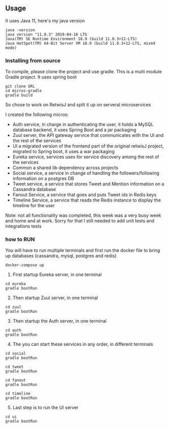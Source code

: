 
## Usage

It uses Java 11, here's my java version

```
java -version
java version "11.0.3" 2019-04-16 LTS
Java(TM) SE Runtime Environment 18.9 (build 11.0.3+12-LTS)
Java HotSpot(TM) 64-Bit Server VM 18.9 (build 11.0.3+12-LTS, mixed mode)
```

### Installing from source

To compile, please clone the project and use gradle. This is a multi module Gradle project. It uses spring boot

```
git clone URL
cd micros-gradle
gradle build
```

So chose to work on RetwisJ and split it up on serveral microservices

I created the following micros:

* Auth service, in charge in authenticating the user, it holds a MySQL database backend, it uses Spring Boot and a jar packaging
* Zuul server, the API gateway service that communicates with the UI and the rest of the services
* UI a migrated version of the frontend part of the original retwisJ project, migrated to Spring boot, it uses a war packaging
* Eureka service, services uses for service discovery among the rest of the services
* Common a shared lib dependency across projects 
* Social service, a service in change of handling the followers/following information on a postgres DB
* Tweet service, a service that stores Tweet and Mention information on a Cassandra database
* Fanout Service, a service that goes and puts Tweet ids in Redis keys
* Timeline Service, a service that reads the Redis instance to display the timeline for the user

Note: not all functionality was completed, this week was a very busy week and home and at work. Sorry for that
I still needed to add unit tests and integrations tests


### how to RUN

You will have to run multiple terminals and first run the docker file to bring up databases (cassandra, mysql, postgres and redis)

`docker-compose up`

1. First startup Eureka server, in one terminal

```
cd eureka 
gradle bootRun

```

2. Then startup Zuul server, in one terminal

```
cd zuul 
gradle bootRun

```

3. Then startup the Auth server, in one terminal

```
cd auth 
gradle bootRun

```

4. The you can start these services in any order, in different terminals

```
cd social 
gradle bootRun

cd tweet
gradle bootRun

cd fanout
gradle bootRun

cd timeline
gradle bootRun
```

5. Last step is to run the UI server

```
cd ui
gradle bootRun
```


